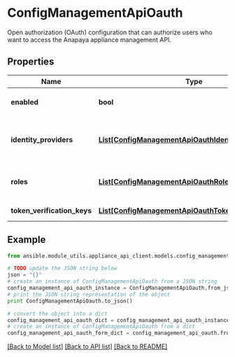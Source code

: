 # ConfigManagementApiOauth

Open authorization (OAuth) configuration that can authorize users who want to access the Anapaya appliance management API.

## Properties

Name | Type | Description | Notes
------------ | ------------- | ------------- | -------------
**enabled** | **bool** | Whether the feature is enabled. | [optional] [default to False]
**identity_providers** | [**List[ConfigManagementApiOauthIdentityProvider]**](ConfigManagementApiOauthIdentityProvider.md) | The identity providers. Currently only one is supported. | [optional] 
**roles** | [**List[ConfigManagementApiOauthRole]**](ConfigManagementApiOauthRole.md) | Roles configuration used for OAuth. | [optional] 
**token_verification_keys** | [**List[ConfigManagementApiOauthTokenVerificationKey]**](ConfigManagementApiOauthTokenVerificationKey.md) | Keys to verify JWTs. | [optional] 

## Example

```python
from ansible.module_utils.appliance_api_client.models.config_management_api_oauth import ConfigManagementApiOauth

# TODO update the JSON string below
json = "{}"
# create an instance of ConfigManagementApiOauth from a JSON string
config_management_api_oauth_instance = ConfigManagementApiOauth.from_json(json)
# print the JSON string representation of the object
print ConfigManagementApiOauth.to_json()

# convert the object into a dict
config_management_api_oauth_dict = config_management_api_oauth_instance.to_dict()
# create an instance of ConfigManagementApiOauth from a dict
config_management_api_oauth_form_dict = config_management_api_oauth.from_dict(config_management_api_oauth_dict)
```
[[Back to Model list]](../README.md#documentation-for-models) [[Back to API list]](../README.md#documentation-for-api-endpoints) [[Back to README]](../README.md)


